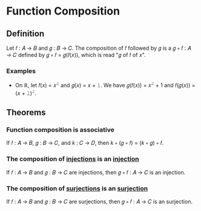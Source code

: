 # Function Composition

## Definition

Let &#x1D453; : &#x1D434; &#x2192; &#x1D435; and &#x1D454; : &#x1D435; &#x2192; &#x1D436;. The composition of &#x1D453; followed by &#x1D454; is a &#x1D454; &#x2218; &#x1D453; : &#x1D434; &#x2192; &#x1D436; defined by &#x1D454; &#x2218; &#x1D453; = &#x1D454;(&#x1D453;(&#x1D465;)), which is read "&#x1D454; of &#x1D453; of &#x1D465;".

### Examples

- On &#x211D;, let &#x1D453;(&#x1D465;) = &#x1D465;<sup>&#x1D7F8;</sup> and &#x1D454;(&#x1D465;) = &#x1D465; + &#x1D7F7;. We have &#x1D454;(&#x1D453;(&#x1D465;)) = &#x1D465;<sup>&#x1D7F8;</sup> + 1 and &#x1D453;(&#x1D454;(&#x1D465;)) = (&#x1D465; + &#x1D7F7;)<sup>&#x1D7F8;</sup>.

## Theorems

### Function composition is associative

If &#x1D453; : &#x1D434; &#x2192; &#x1D435;, &#x1D454; : &#x1D435; &#x2192; &#x1D436;, and &#x1D458; : &#x1D436; &#x2192; &#x1D437;, then &#x1D458; &#x2218; (&#x1D454; &#x2218; &#x1D453;) = (&#x1D458; &#x2218; &#x1D454;) &#x2218; &#x1D453;.

### The composition of [injections](../properties/injective.md#definition) is an [injection](../properties/injective.md#definition)

If &#x1D453; : &#x1D434; &#x2192; &#x1D435; and &#x1D454; : &#x1D435; &#x2192; &#x1D436; are injections, then &#x1D454; &#x2218; &#x1D453; : &#x1D434; &#x2192; &#x1D436; is an injection.

### The composition of [surjections](../properties/surjective.md#definition) is an [surjection](../properties/surjective.md#definition)

If &#x1D453; : &#x1D434; &#x2192; &#x1D435; and &#x1D454; : &#x1D435; &#x2192; &#x1D436; are surjections, then &#x1D454; &#x2218; &#x1D453; : &#x1D434; &#x2192; &#x1D436; is an surjection.